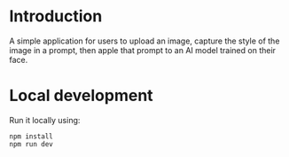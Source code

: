# Introduction

A simple application for users to upload an image, capture the style of the image in a prompt, then apple that prompt to an AI model trained on their face.

# Local development

Run it locally using: 
```
npm install
npm run dev
```
